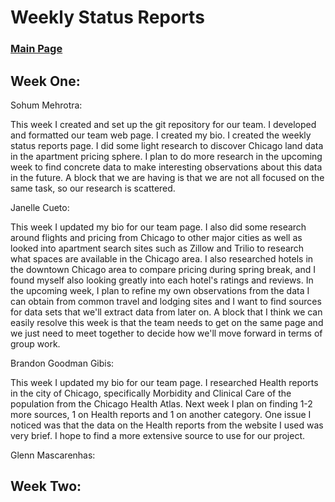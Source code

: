 # Weekly Status Reports
### [Main Page](https://nuknuk48.github.io/cs418project/)
## Week One:
Sohum Mehrotra:

This week I created and set up the git repository for our team.  I developed and formatted our team web page.  I created my bio.  I created the weekly status reports page. I did some light research to discover Chicago land data in the apartment pricing sphere.  I plan to do more research in the upcoming week to find concrete data to make interesting observations about this data in the future.  A block that we are having is that we are not all focused on the same task, so our research is scattered.

Janelle Cueto:

This week I updated my bio for our team page. I also did some research around flights and pricing from Chicago to other major cities as well as looked into apartment search sites such as Zillow and Trilio to research what spaces are available in the Chicago area. I also researched hotels in the downtown Chicago area to compare pricing during spring break, and I found myself also looking greatly into each hotel's ratings and reviews. In the upcoming week, I plan to refine my own observations from the data I can obtain from common travel and lodging sites and I want to find sources for data sets that we'll extract data from later on. A block that I think we can easily resolve this week is that the team needs to get on the same page and we just need to meet together to decide how we'll move forward in terms of group work. 

Brandon Goodman Gibis:

This week I updated my bio for our team page. I researched Health reports in the city of Chicago, specifically Morbidity and Clinical Care of the population from the Chicago Health Atlas. Next week I plan on finding 1-2 more sources, 1 on Health reports and 1 on another category. One issue I noticed was that the data on the Health reports from the website I used was very brief. I hope to find a more extensive source to use for our project.

Glenn Mascarenhas:


## Week Two:
